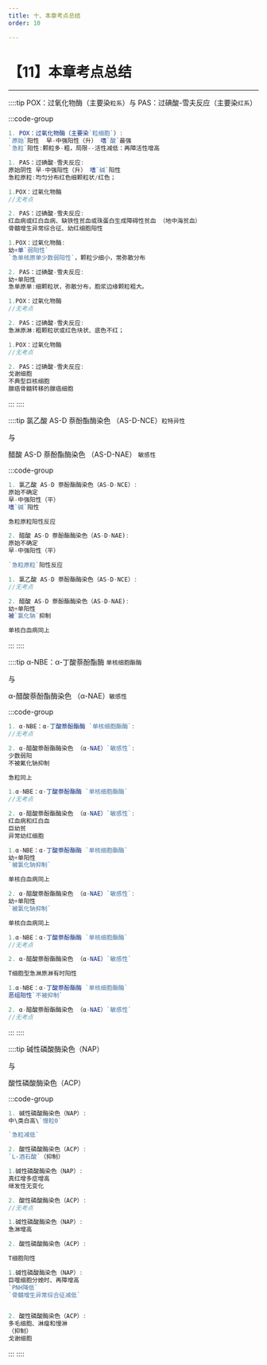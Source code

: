 ```yaml
---
title: 十、本章考点总结
order: 10

---
```


# 【11】本章考点总结

<kaodian :text="'血液学检验记忆卡'" />

<!-- ###### 第十八章 急性髓细胞白血病

> 临床血液学检验 -->

<beitiX/>

<!-- <KaoShibuttonfenxiang :listfenxiang="'/pages/questionBank/questionBankAnswer/index?id=201503&from_type=2&name=急性髓细胞白血病及其实验诊断'" /> -->

---

::::tip
POX：过氧化物酶（主要染`粒系`）与 PAS：过碘酸-雪夫反应（主要染`红系`）

:::code-group

```js [粒系]
1. POX：过氧化物酶（主要染`粒细胞`）:
`原始`阳性  早-中强阳性（升） 嗜`酸`最强
`急粒`阳性:颗粒多-粗，局限--活性减低：再障活性增高

1. PAS：过碘酸-雪夫反应:
原始阴性 早-中强阳性（升） 嗜`碱`阳性
急粒原粒:均匀分布红色细颗粒状/红色；
```

```js [红系]
1.POX：过氧化物酶
//无考点

2. PAS：过碘酸-雪夫反应:
红血病或红白血病、缺铁性贫血或珠蛋白生成障碍性贫血 （地中海贫血）
骨髓增生异常综合征、幼红细胞阳性

```

```js [单核]
1.POX：过氧化物酶:
幼+单`弱阳性`
`急单核原单少数弱阳性`，颗粒少细小，常弥散分布

2. PAS：过碘酸-雪夫反应:
幼+单阳性
急单原单:细颗粒状，弥散分布，胞浆边缘颗粒粗大。

```

```js [淋巴]
1.POX：过氧化物酶
//无考点

2. PAS：过碘酸-雪夫反应:
急淋原淋:粗颗粒状或红色块状、底色不红；
```

```js [其它]
1.POX：过氧化物酶
//无考点

2. PAS：过碘酸-雪夫反应:
戈谢细胞
不典型巨核细胞
腺癌骨髓转移的腺癌细胞
```

:::
::::

::::tip
氯乙酸 AS-D 萘酚酯酶染色
（AS-D-NCE）`粒特异性`

与

醋酸 AS-D 萘酚酯酶染色
（AS-D-NAE）
`敏感性`

:::code-group

```js [粒系]
1. 氯乙酸 AS-D 萘酚酯酶染色（AS-D-NCE）:
原始不确定
早-中强阳性（平）
嗜`碱`阳性

急粒原粒阳性反应

2. 醋酸 AS-D 萘酚酯酶染色（AS-D-NAE):
原始不确定
早-中强阳性（平）

`急粒原粒`阳性反应
```

```js [单核]
1. 氯乙酸 AS-D 萘酚酯酶染色（AS-D-NCE）:
//无考点

2. 醋酸 AS-D 萘酚酯酶染色（AS-D-NAE):
幼+单阳性
被`氯化钠`抑制

单核白血病同上

```

:::
::::

::::tip
α-NBE：α-丁酸萘酚酯酶 `单核细胞酯酶`

与

α-醋酸萘酚酯酶染色 （α-NAE）`敏感性`

:::code-group

```js [粒系]
1. α-NBE：α-丁酸萘酚酯酶 `单核细胞酯酶`:
//无考点

2. α-醋酸萘酚酯酶染色 （α-NAE）`敏感性`:
少数弱阳
不被氟化钠抑制

急粒同上
```

```js [红系]
1.α-NBE：α-丁酸萘酚酯酶 `单核细胞酯酶`
//无考点

2. α-醋酸萘酚酯酶染色 （α-NAE）`敏感性`:
红血病和红白血
巨幼贫
异常幼红细胞
```

```js [单核]
1.α-NBE：α-丁酸萘酚酯酶 `单核细胞酯酶`
幼+单阳性
`被氯化钠抑制`

单核白血病同上

2. α-醋酸萘酚酯酶染色 （α-NAE）`敏感性`:
幼+单阳性
`被氯化钠抑制`

单核白血病同上
```

```js [淋巴]
1.α-NBE：α-丁酸萘酚酯酶 `单核细胞酯酶`
//无考点

2. α-醋酸萘酚酯酶染色 （α-NAE）`敏感性`

T细胞型急淋原淋有时阳性
```

```js [其它]
1.α-NBE：α-丁酸萘酚酯酶 `单核细胞酯酶`
恶组阳性`不被抑制`

2. α-醋酸萘酚酯酶染色 （α-NAE）`敏感性`
//无考点
```

:::
::::

::::tip
碱性磷酸酶染色（NAP）

与

酸性磷酸酶染色（ACP）

:::code-group

```js [粒系]
1. 碱性磷酸酶染色（NAP）:
中\类白高\`慢粒0`

`急粒减低`

2. 酸性磷酸酶染色（ACP）:
`L-酒石酸`（抑制）
```

```js [红系]
1.碱性磷酸酶染色（NAP）:
真红增多症增高
继发性无变化

2. 酸性磷酸酶染色（ACP）:
//无考点
```

```js [淋巴]
1.碱性磷酸酶染色（NAP）:
急淋增高

2. 酸性磷酸酶染色（ACP）:

T细胞阳性
```

```js [其它]
1.碱性磷酸酶染色（NAP）:
巨噬细胞分娩时、再障增高
`PNH降低`
`骨髓增生异常综合征减低`


2. 酸性磷酸酶染色（ACP）:
多毛细胞、淋瘤和慢淋
（抑制）
戈谢细胞
```

:::
::::
